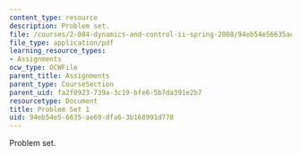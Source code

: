 ```yaml
---
content_type: resource
description: Problem set.
file: /courses/2-004-dynamics-and-control-ii-spring-2008/94eb54e56635ae69dfa63b168991d778_ps1.pdf
file_type: application/pdf
learning_resource_types:
- Assignments
ocw_type: OCWFile
parent_title: Assignments
parent_type: CourseSection
parent_uid: fa2f0923-739a-3c19-bfe6-5b7da391e2b7
resourcetype: Document
title: Problem Set 1
uid: 94eb54e5-6635-ae69-dfa6-3b168991d778
---
```

Problem set.

